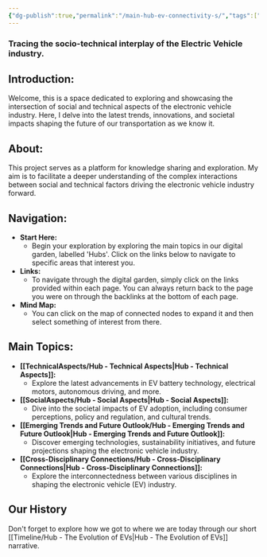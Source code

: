```yaml
---
{"dg-publish":true,"permalink":"/main-hub-ev-connectivity-s/","tags":["gardenEntry"]}
---
```


### Tracing the socio-technical interplay of the Electric Vehicle industry. 

## Introduction:

Welcome, this is a space dedicated to exploring and showcasing the intersection of social and technical aspects of the electronic vehicle industry. Here, I delve into the latest trends, innovations, and societal impacts shaping the future of our transportation as we know it.

## About:

This project serves as a platform for knowledge sharing and exploration. My aim is to facilitate a deeper understanding of the complex interactions between social and technical factors driving the electronic vehicle industry forward.

## Navigation:

- **Start Here:**
    - Begin your exploration by exploring the main topics in our digital garden, labelled 'Hubs'. Click on the links below to navigate to specific areas that interest you. 
- **Links:**
    - To navigate through the digital garden, simply click on the links provided within each page. You can always return back to the page you were on through the backlinks at the bottom of each page. 
- **Mind Map:**
	- You can click on the map of connected nodes to expand it and then select something of interest from there. 
## Main Topics:

- **[[TechnicalAspects/Hub - Technical Aspects\|Hub - Technical Aspects]]:**
    - Explore the latest advancements in EV battery technology, electrical motors, autonomous driving, and more.
- **[[SocialAspects/Hub - Social Aspects\|Hub - Social Aspects]]:**
    - Dive into the societal impacts of EV adoption, including consumer perceptions, policy and regulation, and cultural trends.
- **[[Emerging Trends and Future Outlook/Hub - Emerging Trends and Future Outlook\|Hub - Emerging Trends and Future Outlook]]:**
    - Discover emerging technologies, sustainability initiatives, and future projections shaping the electronic vehicle industry.
- **[[Cross-Disciplinary Connections/Hub - Cross-Disciplinary Connections\|Hub - Cross-Disciplinary Connections]]:**
	- Explore the interconnectedness between various disciplines in shaping the electronic vehicle (EV) industry.

## Our History

Don't forget to explore how we got to where we are today through our short [[Timeline/Hub - The Evolution of EVs\|Hub - The Evolution of EVs]] narrative. 

